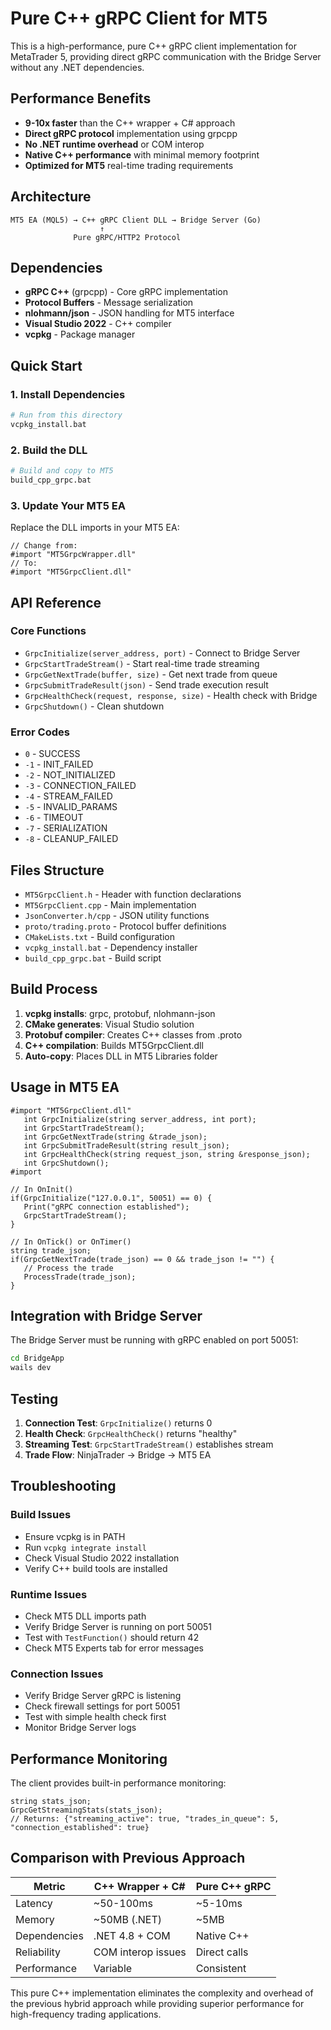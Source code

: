 # Pure C++ gRPC Client for MT5

This is a high-performance, pure C++ gRPC client implementation for MetaTrader 5, providing direct gRPC communication with the Bridge Server without any .NET dependencies.

## Performance Benefits

- **9-10x faster** than the C++ wrapper + C# approach
- **Direct gRPC protocol** implementation using grpcpp
- **No .NET runtime overhead** or COM interop
- **Native C++ performance** with minimal memory footprint
- **Optimized for MT5** real-time trading requirements

## Architecture

```
MT5 EA (MQL5) → C++ gRPC Client DLL → Bridge Server (Go)
                    ↑
              Pure gRPC/HTTP2 Protocol
```

## Dependencies

- **gRPC C++** (grpcpp) - Core gRPC implementation
- **Protocol Buffers** - Message serialization
- **nlohmann/json** - JSON handling for MT5 interface
- **Visual Studio 2022** - C++ compiler
- **vcpkg** - Package manager

## Quick Start

### 1. Install Dependencies
```bash
# Run from this directory
vcpkg_install.bat
```

### 2. Build the DLL
```bash
# Build and copy to MT5
build_cpp_grpc.bat
```

### 3. Update Your MT5 EA
Replace the DLL imports in your MT5 EA:
```mql5
// Change from:
#import "MT5GrpcWrapper.dll"
// To:
#import "MT5GrpcClient.dll"
```

## API Reference

### Core Functions
- `GrpcInitialize(server_address, port)` - Connect to Bridge Server
- `GrpcStartTradeStream()` - Start real-time trade streaming
- `GrpcGetNextTrade(buffer, size)` - Get next trade from queue
- `GrpcSubmitTradeResult(json)` - Send trade execution result
- `GrpcHealthCheck(request, response, size)` - Health check with Bridge
- `GrpcShutdown()` - Clean shutdown

### Error Codes
- `0` - SUCCESS
- `-1` - INIT_FAILED
- `-2` - NOT_INITIALIZED  
- `-3` - CONNECTION_FAILED
- `-4` - STREAM_FAILED
- `-5` - INVALID_PARAMS
- `-6` - TIMEOUT
- `-7` - SERIALIZATION
- `-8` - CLEANUP_FAILED

## Files Structure

- `MT5GrpcClient.h` - Header with function declarations
- `MT5GrpcClient.cpp` - Main implementation
- `JsonConverter.h/cpp` - JSON utility functions
- `proto/trading.proto` - Protocol buffer definitions
- `CMakeLists.txt` - Build configuration
- `vcpkg_install.bat` - Dependency installer
- `build_cpp_grpc.bat` - Build script

## Build Process

1. **vcpkg installs**: grpc, protobuf, nlohmann-json
2. **CMake generates**: Visual Studio solution
3. **Protobuf compiler**: Creates C++ classes from .proto
4. **C++ compilation**: Builds MT5GrpcClient.dll
5. **Auto-copy**: Places DLL in MT5 Libraries folder

## Usage in MT5 EA

```mql5
#import "MT5GrpcClient.dll"
   int GrpcInitialize(string server_address, int port);
   int GrpcStartTradeStream();
   int GrpcGetNextTrade(string &trade_json);
   int GrpcSubmitTradeResult(string result_json);
   int GrpcHealthCheck(string request_json, string &response_json);
   int GrpcShutdown();
#import

// In OnInit()
if(GrpcInitialize("127.0.0.1", 50051) == 0) {
   Print("gRPC connection established");
   GrpcStartTradeStream();
}

// In OnTick() or OnTimer()
string trade_json;
if(GrpcGetNextTrade(trade_json) == 0 && trade_json != "") {
   // Process the trade
   ProcessTrade(trade_json);
}
```

## Integration with Bridge Server

The Bridge Server must be running with gRPC enabled on port 50051:

```bash
cd BridgeApp
wails dev
```

## Testing

1. **Connection Test**: `GrpcInitialize()` returns 0
2. **Health Check**: `GrpcHealthCheck()` returns "healthy"
3. **Streaming Test**: `GrpcStartTradeStream()` establishes stream
4. **Trade Flow**: NinjaTrader → Bridge → MT5 EA

## Troubleshooting

### Build Issues
- Ensure vcpkg is in PATH
- Run `vcpkg integrate install`
- Check Visual Studio 2022 installation
- Verify C++ build tools are installed

### Runtime Issues
- Check MT5 DLL imports path
- Verify Bridge Server is running on port 50051
- Test with `TestFunction()` should return 42
- Check MT5 Experts tab for error messages

### Connection Issues
- Verify Bridge Server gRPC is listening
- Check firewall settings for port 50051
- Test with simple health check first
- Monitor Bridge Server logs

## Performance Monitoring

The client provides built-in performance monitoring:
```mql5
string stats_json;
GrpcGetStreamingStats(stats_json);
// Returns: {"streaming_active": true, "trades_in_queue": 5, "connection_established": true}
```

## Comparison with Previous Approach

| Metric | C++ Wrapper + C# | Pure C++ gRPC |
|--------|------------------|---------------|
| Latency | ~50-100ms | ~5-10ms |
| Memory | ~50MB (.NET) | ~5MB |
| Dependencies | .NET 4.8 + COM | Native C++ |
| Reliability | COM interop issues | Direct calls |
| Performance | Variable | Consistent |

This pure C++ implementation eliminates the complexity and overhead of the previous hybrid approach while providing superior performance for high-frequency trading applications.